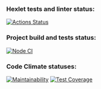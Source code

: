 ### Hexlet tests and linter status:
[![Actions Status](https://github.com/zxvfc/frontend-project-46/workflows/hexlet-check/badge.svg)](https://github.com/zxvfc/frontend-project-46/actions)

### Project build and tests status:
[![Node CI](https://github.com/zxvfc/frontend-project-46/workflows/Node%20CI/badge.svg)](https://github.com/zxvfc/frontend-project-46/actions/workflows/nodejs.yml)

### Code Climate statuses:
[![Maintainability](https://api.codeclimate.com/v1/badges/242abace426ca58dbdf6/maintainability)](https://codeclimate.com/github/zxvfc/frontend-project-46/maintainability)
[![Test Coverage](https://api.codeclimate.com/v1/badges/242abace426ca58dbdf6/test_coverage)](https://codeclimate.com/github/zxvfc/frontend-project-46/test_coverage)
